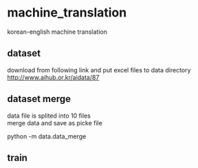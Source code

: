# machine_translation
korean-english machine translation
<br>

## dataset
download from following link and put excel files to data directory <br>
http://www.aihub.or.kr/aidata/87 <br>

## dataset merge
data file is splited into 10 files <br>
merge data and save as picke file <br>

  python -m data.data_merge

## train
